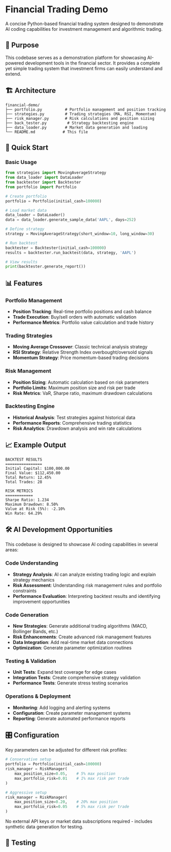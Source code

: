 # Financial Trading Demo

A concise Python-based financial trading system designed to demonstrate AI coding capabilities for investment management and algorithmic trading.

## 🎯 Purpose

This codebase serves as a demonstration platform for showcasing AI-powered development tools in the financial sector. It provides a complete yet simple trading system that investment firms can easily understand and extend.

## 🏗️ Architecture

```
financial-demo/
├── portfolio.py          # Portfolio management and position tracking
├── strategies.py         # Trading strategies (MA, RSI, Momentum)
├── risk_manager.py       # Risk calculations and position sizing
├── back_tester.py         # Strategy backtesting engine
├── data_loader.py        # Market data generation and loading
└── README.md            # This file
```

## 🚀 Quick Start

### Basic Usage

```python
from strategies import MovingAverageStrategy
from data_loader import DataLoader
from backtester import Backtester
from portfolio import Portfolio

# Create portfolio
portfolio = Portfolio(initial_cash=100000)

# Load market data
data_loader = DataLoader()
data = data_loader.generate_sample_data('AAPL', days=252)

# Define strategy
strategy = MovingAverageStrategy(short_window=10, long_window=30)

# Run backtest
backtester = Backtester(initial_cash=100000)
results = backtester.run_backtest(data, strategy, 'AAPL')

# View results
print(backtester.generate_report())
```


## 📊 Features

### Portfolio Management
- **Position Tracking**: Real-time portfolio positions and cash balance
- **Trade Execution**: Buy/sell orders with automatic validation
- **Performance Metrics**: Portfolio value calculation and trade history

### Trading Strategies
- **Moving Average Crossover**: Classic technical analysis strategy
- **RSI Strategy**: Relative Strength Index overbought/oversold signals
- **Momentum Strategy**: Price momentum-based trading decisions

### Risk Management
- **Position Sizing**: Automatic calculation based on risk parameters
- **Portfolio Limits**: Maximum position size and risk per trade
- **Risk Metrics**: VaR, Sharpe ratio, maximum drawdown calculations

### Backtesting Engine
- **Historical Analysis**: Test strategies against historical data
- **Performance Reports**: Comprehensive trading statistics
- **Risk Analytics**: Drawdown analysis and win rate calculations

## 📈 Example Output

```
BACKTEST RESULTS
================
Initial Capital: $100,000.00
Final Value: $112,450.00
Total Return: 12.45%
Total Trades: 28

RISK METRICS
============
Sharpe Ratio: 1.234
Maximum Drawdown: 8.50%
Value at Risk (5%): -2.10%
Win Rate: 64.29%
```

## 🛠️ AI Development Opportunities

This codebase is designed to showcase AI coding capabilities in several areas:

### Code Understanding
- **Strategy Analysis**: AI can analyze existing trading logic and explain strategy mechanics
- **Risk Assessment**: Understanding risk management rules and portfolio constraints
- **Performance Evaluation**: Interpreting backtest results and identifying improvement opportunities

### Code Generation
- **New Strategies**: Generate additional trading algorithms (MACD, Bollinger Bands, etc.)
- **Risk Enhancements**: Create advanced risk management features
- **Data Integration**: Add real-time market data connections
- **Optimization**: Generate parameter optimization routines

### Testing & Validation
- **Unit Tests**: Expand test coverage for edge cases
- **Integration Tests**: Create comprehensive strategy validation
- **Performance Tests**: Generate stress testing scenarios

### Operations & Deployment
- **Monitoring**: Add logging and alerting systems
- **Configuration**: Create parameter management systems
- **Reporting**: Generate automated performance reports

## 🎛️ Configuration

Key parameters can be adjusted for different risk profiles:

```python
# Conservative setup
portfolio = Portfolio(initial_cash=100000)
risk_manager = RiskManager(
    max_position_size=0.05,    # 5% max position
    max_portfolio_risk=0.01    # 1% max risk per trade
)

# Aggressive setup
risk_manager = RiskManager(
    max_position_size=0.20,    # 20% max position
    max_portfolio_risk=0.05    # 5% max risk per trade
)
```

No external API keys or market data subscriptions required - includes synthetic data generation for testing.

## 🧪 Testing
